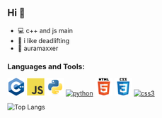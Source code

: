 ## Hi 👋

- 💻 c++ and js main
- 🙉 i like deadlifting
- 🚽 auramaxxer

<h3 align="left">Languages and Tools:</h3>
<p align="left">
    <a href="https://learn.microsoft.com/en-us/cpp/?view=msvc-170"><img src="https://raw.githubusercontent.com/devicons/devicon/master/icons/cplusplus/cplusplus-original.svg" alt="cplusplus" width="40" height="40"/></a>
    <a href="https://developer.mozilla.org/en-US/docs/Web/JavaScript"><img src="https://raw.githubusercontent.com/devicons/devicon/master/icons/javascript/javascript-original.svg" alt="javascript" width="40" height="40"/></a>
    <a href="https://www.python.org/"><img src="https://raw.githubusercontent.com/devicons/devicon/master/icons/python/python-original.svg" alt="python" width="40" height="40"/></a>
    <a href="https://learn.microsoft.com/en-us/powershell/"><img src="https://upload.wikimedia.org/wikipedia/commons/2/2f/PowerShell_5.0_icon.png" alt="python" width="40" height="40"/></a>
    <a href="https://developer.mozilla.org/en-US/docs/Glossary/HTML5"><img src="https://raw.githubusercontent.com/devicons/devicon/master/icons/html5/html5-original-wordmark.svg" alt="html5" width="40" height="40"/></a>
    <a href="https://www.w3.org/TR/CSS/#css"><img src="https://raw.githubusercontent.com/devicons/devicon/master/icons/css3/css3-original-wordmark.svg" alt="css3" width="40" height="40"/></a>
    <a href="https://doc.babylonjs.com/"><img src="https://www.babylonjs.com/assets/logo-babylonjs-social-twitter.png" alt="css3" width="40" height="40"/></a>
</p>

![Top Langs](https://github-readme-stats.vercel.app/api/top-langs/?username=jeff-160&theme=tokyonight&layout=donut)
